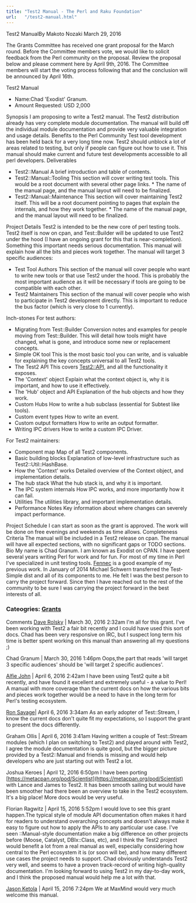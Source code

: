 ```yaml
---
title: "Test2 Manual - The Perl and Raku Foundation"
url:   "/test2-manual.html"
---
```

Test2 ManualBy Makoto Nozaki
March 29, 2016

The Grants Committee has received one grant proposal for
the March round. Before the Committee members vote, we
would like to solicit feedback from the Perl community on
the proposal.
Review the proposal below and please comment here by
April 9th, 2016. The Committee members will start the
voting process following that and the conclusion will be
announced by April 16th.

Test2 Manual

-   Name:Chad \'Exodist\' Granum.
-   Amount Requested: USD 2,000

Synopsis
I am proposing to write a Test2 manual. The Test2
distribution already has very complete module
documentation. The manual will build off the individual
module documentation and provide very valuable
integration and usage details.
Benefits to the Perl Community
Test tool development has been held back for a very
long time now. Test2 should unblock a lot of areas
related to testing, but only if people can figure out
how to use it. This manual should make current and
future test developments accessible to all perl
developers.
Deliverables
-   Test2::Manual A brief introduction and table of contents.
-   Test2::Manual::Tooling This section will cover writing test tools.
    This would be a root document with several other page links. \* The
    name of the manual page, and the manual layout will need to be
    finalized.
-   Test2::Manual::Maintenance This section will cover maintaining Test2
    itself. This will be a root document pointing to pages that explain
    the internals, and how they work together. \* The name of the manual
    page, and the manual layout will need to be finalized.

Project Details
Test2 is intended to be the new core of perl testing
tools. Test2 itself is now on cpan, and Test::Builder
will be updated to use Test2 under the hood (I have an
ongoing grant for this that is near-completion).
Something this important needs serious documentation.
This
manual will explain how all the bits and pieces work
together. The manual will target 3 specific
audiences:
-   Test Tool Authors This section of the manual will cover people who
    want to write new tools or that use Test2 under the hood. This is
    probably the most important audience as it will be necessary if
    tools are going to be compatible with each other.
-   Test2 Maintainers This section of the manual will cover people who
    wish to participate in Test2 development directly. This is important
    to reduce the bus factor (which is very close to 1 currently).

Inch-stones
For test authors:
-   Migrating from Test::Builder Conversion notes and examples for
    people moving from Test::Builder. This will detail how tools might
    have changed, what is gone, and introduce some new or replacement
    concepts.
-   Simple OK tool This is the most basic tool you can write, and is
    valuable for explaining the key concepts universal to all Test2
    tools.
-   The Test2 API This
    covers [Test2::API](https://metacpan.org/pod/Test2::API), and all
    the functionality it exposes.
-   The \'Context\' object Explain what the context object is, why it is
    important, and how to use it effectively.
-   The \'Hub\' object and API Explanation of the hub objects and how
    they work.
-   Custom Hubs How to write a hub subclass (essential for Subtest like
    tools).
-   Custom event types How to write an event.
-   Custom output formatters How to write an output formatter.
-   Writing IPC drivers How to write a custom IPC Driver.

For Test2 maintainers:
-   Component map Map of all Test2 components.
-   Basic building blocks Explanation of low-level infrastructure such
    as Test2::Util::HashBase.
-   How the \'Context\' works Detailed overview of the Context object,
    and implementation details.
-   The hub stack What the hub stack is, and why it is important.
-   The IPC system internals How IPC works, and more importantly how it
    can fail.
-   Utilities The utilities library, and important implementation
    details.
-   Performance Notes Key information about where changes can severely
    impact performance.

Project Schedule
I can start as soon as the grant is approved. The work
will be done on free evenings and weekends as time
allows.
Completeness Criteria
The manual will be included in a Test2 release on cpan.
The manual will have all expected sections, with no
significant gaps or TODO sections.
Bio
My name is Chad Granum. I am known as Exodist on CPAN.
I have spent several years writing Perl for work and for
fun. For most of my time in Perl I've specialized in
unit testing tools. [Fennec](https://metacpan.org/pod/Fennec) is a good example of my previous work.
In January of 2014 Michael Schwern transferred the
Test-Simple dist and all of its components to me. He
felt I was the best person to carry the project forward.
Since then I have reached out to the rest of the
community to be sure I was carrying the project forward
in the best interests of all.

### Cateogries: [Grants](grants.html)

Comments
[Dave Rolsky](https://blog.urth.org/)
| March 30, 2016 2:32am
I'm all for this grant. I've been working with
Test2 a fair bit recently and I could have used this sort
of docs. Chad has been very responsive on IRC, but I
suspect long term his time is better spent working on this
manual than answering all my questions ;)

Chad Granum | March 30, 2016 1:46pm
Oops,the part that reads 'will target 3 specific
audiences' should be 'will target 2 specific
audiences'.

[Alfie John](https://www.fastmail.com/)
| April 6, 2016 2:42am
I have been using Test2 quite a bit recently, and
have found it excellent and extremely useful - a value to
Perl!
A manual with more coverage than the current
docs on how the various bits and pieces work together
would be a need to have in the long term for Perl's
testing ecosystem.

[Ron Savage](http://savage.net.au/)| April 6, 2016 3:34am
As an early adopter of Test::Stream, I know the
current docs don't quite fit my expectations, so I support
the grant to present the docs differently.

Graham Ollis | April 6, 2016 3:41am
Having written a couple of Test::Stream modules
(which I plan on switching to Test2) and played around
with Test2, I agree the module documentation is quite
good, but the bigger picture provided by a Test2::Manual
and friends is missing and would help developers who are
just starting out with Test2 a lot.

Joshua Keroes | April 12, 2016 6:50pm
I have been porting [https://metacpan.org/pod/Scientist](https://metacpan.org/pod/Scientist) with Lance and James to Test2. It has been smooth
sailing but would have been smoother had there been an
overview to take in the Test2 ecosystem. It's a big place!
More docs would be very useful.

Florian Ragwitz | April 15, 2016 5:52pm
I would love to see this grant happen.The typical
style of module API documentation often makes it hard for
readers to understand overarching concepts and doesn't
always make it easy to figure out how to apply the APIs to
any particular use case.
I've seen ::Manual-style
documentation make a big difference on other projects
before (Moose, Catalyst, DBIx::Class, etc), and I think
the Test2 project would benefit a lot from a real manual
as well, especially considering how central to the Perl
ecosystem it is (or soon will be), and how many different
use cases the project needs to support.
Chad
obviously understands Test2 very well, and seems to have a
proven track-record of writing high-quality
documentation.
I'm looking forward to using Test2 in
my day-to-day work, and I think the proposed manual would
help me a lot with that.

[Jason Ketola](https://www.maxmind.com/en/home)
| April 15, 2016 7:24pm
We at MaxMind would very much welcome this
manual.